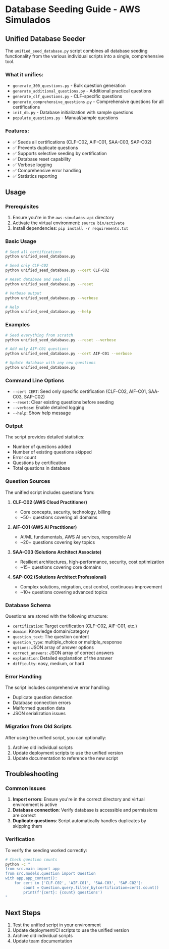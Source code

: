 # Database Seeding Guide - AWS Simulados

## Unified Database Seeder

The `unified_seed_database.py` script combines all database seeding functionality from the various individual scripts into a single, comprehensive tool.

### What it unifies:
- `generate_300_questions.py` - Bulk question generation
- `generate_additional_questions.py` - Additional practical questions
- `generate_clf_questions.py` - CLF-specific questions
- `generate_comprehensive_questions.py` - Comprehensive questions for all certifications
- `init_db.py` - Database initialization with sample questions
- `populate_questions.py` - Manual/sample questions

### Features:
- ✅ Seeds all certifications (CLF-C02, AIF-C01, SAA-C03, SAP-C02)
- ✅ Prevents duplicate questions
- ✅ Supports selective seeding by certification
- ✅ Database reset capability
- ✅ Verbose logging
- ✅ Comprehensive error handling
- ✅ Statistics reporting

## Usage

### Prerequisites
1. Ensure you're in the `aws-simulados-api` directory
2. Activate the virtual environment: `source bin/activate`
3. Install dependencies: `pip install -r requirements.txt`

### Basic Usage

```bash
# Seed all certifications
python unified_seed_database.py

# Seed only CLF-C02
python unified_seed_database.py --cert CLF-C02

# Reset database and seed all
python unified_seed_database.py --reset

# Verbose output
python unified_seed_database.py --verbose

# Help
python unified_seed_database.py --help
```

### Examples

```bash
# Seed everything from scratch
python unified_seed_database.py --reset --verbose

# Add only AIF-C01 questions
python unified_seed_database.py --cert AIF-C01 --verbose

# Update database with any new questions
python unified_seed_database.py
```

### Command Line Options

- `--cert CERT`: Seed only specific certification (CLF-C02, AIF-C01, SAA-C03, SAP-C02)
- `--reset`: Clear existing questions before seeding
- `--verbose`: Enable detailed logging
- `--help`: Show help message

### Output

The script provides detailed statistics:
- Number of questions added
- Number of existing questions skipped
- Error count
- Questions by certification
- Total questions in database

### Question Sources

The unified script includes questions from:

1. **CLF-C02 (AWS Cloud Practitioner)**
   - Core concepts, security, technology, billing
   - ~50+ questions covering all domains

2. **AIF-C01 (AWS AI Practitioner)**
   - AI/ML fundamentals, AWS AI services, responsible AI
   - ~20+ questions covering key topics

3. **SAA-C03 (Solutions Architect Associate)**
   - Resilient architectures, high-performance, security, cost optimization
   - ~15+ questions covering core domains

4. **SAP-C02 (Solutions Architect Professional)**
   - Complex solutions, migration, cost control, continuous improvement
   - ~10+ questions covering advanced topics

### Database Schema

Questions are stored with the following structure:
- `certification`: Target certification (CLF-C02, AIF-C01, etc.)
- `domain`: Knowledge domain/category
- `question_text`: The question content
- `question_type`: multiple_choice or multiple_response
- `options`: JSON array of answer options
- `correct_answers`: JSON array of correct answers
- `explanation`: Detailed explanation of the answer
- `difficulty`: easy, medium, or hard

### Error Handling

The script includes comprehensive error handling:
- Duplicate question detection
- Database connection errors
- Malformed question data
- JSON serialization issues

### Migration from Old Scripts

After using the unified script, you can optionally:
1. Archive old individual scripts
2. Update deployment scripts to use the unified version
3. Update documentation to reference the new script

## Troubleshooting

### Common Issues

1. **Import errors**: Ensure you're in the correct directory and virtual environment is active
2. **Database connection**: Verify database is accessible and permissions are correct
3. **Duplicate questions**: Script automatically handles duplicates by skipping them

### Verification

To verify the seeding worked correctly:

```bash
# Check question counts
python -c "
from src.main import app
from src.models.question import Question
with app.app_context():
    for cert in ['CLF-C02', 'AIF-C01', 'SAA-C03', 'SAP-C02']:
        count = Question.query.filter_by(certification=cert).count()
        print(f'{cert}: {count} questions')
"
```

## Next Steps

1. Test the unified script in your environment
2. Update deployment/CI scripts to use the unified version
3. Archive old individual scripts
4. Update team documentation
